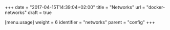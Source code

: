 +++
date = "2017-04-15T14:39:04+02:00"
title = "Networks"
url = "docker-networks"
draft = true

[menu.usage]
  weight = 6
  identifier = "networks"
  parent = "config"
+++
